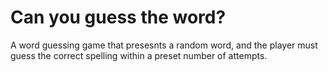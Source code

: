 # Can you guess the word?

A word guessing game that presesnts a random word, and the player must guess the correct spelling within a preset number of attempts.
